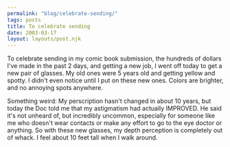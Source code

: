 ```yaml
---
permalink: "blog/celebrate-sending/"
tags: posts
title: To celebrate sending
date: 2003-03-17
layout: layouts/post.njk
---
```


To celebrate sending in my comic book submission, the hundreds of dollars I've made in the past 2 days, and getting a new job, I went off today to get a new pair of glasses. My old ones were 5 years old and getting yellow and spotty. I didn't even notice until I put on these new ones. Colors are brighter, and no annoying spots anywhere. 

Something weird: My perscription hasn't changed in about 10 years, but today the Doc told me that my astigmatism had actually IMPROVED. He said it's not unheard of, but incredibly uncommon, especially for someone like me who doesn't wear contacts or make any effort to go to the eye doctor or anything. So with these new glasses, my depth perception is completely out of whack. I feel about 10 feet tall when I walk around.